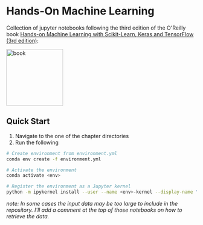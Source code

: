 Hands-On Machine Learning
=================================

Collection of jupyter notebooks following the third edition of the O'Reilly book [Hands-on Machine Learning with Scikit-Learn, Keras and TensorFlow (3rd edition)](https://homl.info/er3):

<a href="https://homl.info/er3"><img src="https://learning.oreilly.com/library/cover/9781098125967/300w/" title="book" width="150" border="0" /></a>

## Quick Start
1. Navigate to the one of the chapter directories
2. Run the following

```bash
# Create environment from environment.yml
conda env create -f environment.yml

# Activate the environment
conda activate <env>

# Register the environment as a Jupyter kernel
python -m ipykernel install --user --name <env>-kernel --display-name "Python (<env>)"
```

*note: In some cases the input data may be too large to include in the repository. I'll add a comment at the top of those notebooks on how to retrieve the data.*